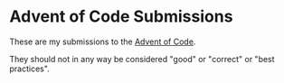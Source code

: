 # Advent of Code Submissions

These are my submissions to the [Advent of Code](http://adventofcode.com).

They should not in any way be considered "good" or "correct" or "best practices".
